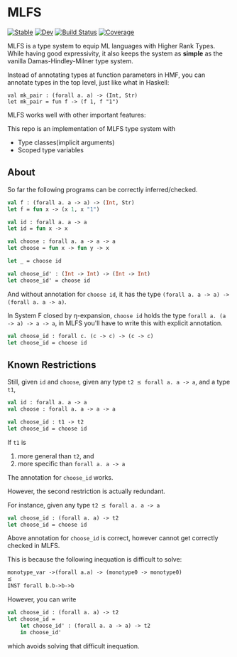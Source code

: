 # MLFS

[![Stable](https://img.shields.io/badge/docs-stable-blue.svg)](https://thautwarm.github.io/MLFS.jl/stable)
[![Dev](https://img.shields.io/badge/docs-dev-blue.svg)](https://thautwarm.github.io/MLFS.jl/dev)
[![Build Status](https://travis-ci.com/thautwarm/MLFS.jl.svg?branch=master)](https://travis-ci.com/thautwarm/MLFS.jl)
[![Coverage](https://codecov.io/gh/thautwarm/MLFS.jl/branch/master/graph/badge.svg)](https://codecov.io/gh/thautwarm/MLFS.jl)

MLFS is a type system to equip ML languages with Higher Rank Types. While having good expressivity, it also keeps the system as **simple** as the vanilla Damas-Hindley-Milner type system.

Instead of annotating types at function parameters in HMF, you can annotate types in the top level, just like what in Haskell:
```
val mk_pair : (forall a. a) -> (Int, Str)
let mk_pair = fun f -> (f 1, f "1")
```

MLFS works well with other important features:

This repo is an implementation of MLFS type system with

- Type classes(implicit arguments)
- Scoped type variables

## About

So far the following programs can be correctly inferred/checked.

```ocaml
val f : (forall a. a -> a) -> (Int, Str)
let f = fun x -> (x 1, x "1")

val id : forall a. a -> a
let id = fun x -> x

val choose : forall a. a -> a -> a
let choose = fun x -> fun y -> x

let _ = choose id

val choose_id' : (Int -> Int) -> (Int -> Int)
let choose_id' = choose id
```

And without annotation for `choose id`, it has the type `(forall a. a -> a) -> (forall a. a -> a)`.

In System F closed by η-expansion, `choose id` holds the type `forall a. (a -> a) -> a -> a`,
in MLFS you'll have to write this with explicit annotation.

```ocaml
val choose_id : forall c. (c -> c) -> (c -> c)
let choose_id = choose id
```


## Known Restrictions

Still, given `id` and `choose`, 
given any type `t2 ⪯ forall a. a -> a`,
and a type `t1`,

```ocaml 
val id : forall a. a -> a
val choose : forall a. a -> a -> a

val choose_id : t1 -> t2
let choose_id = choose id
```

If `t1` is 
1. more general than `t2`, and
2. more specific than `forall a. a -> a`

The annotation for `choose_id` works.

However, the second restriction is actually redundant.

For instance, given any type `t2 ⪯ forall a. a -> a`

```ocaml
val choose_id : (forall a. a) -> t2
let choose_id = choose id
```

Above annotation for `choose_id` is correct, however cannot get correctly checked in MLFS.

This is because the following inequation is difficult to solve:

```ocaml
monotype_var ->(forall a.a) -> (monotype0 -> monotype0) 
⪯
INST forall b.b->b->b
```

However, you can write 

```ocaml
val choose_id : (forall a. a) -> t2
let choose_id =
    let choose_id' : (forall a. a -> a) -> t2
    in choose_id'
```

which avoids solving that difficult inequation.
